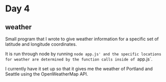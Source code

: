 # Day 4
## weather

Small program that I wrote to give weather information for a specific set of latitude and longitude coordinates.

It is run through node by running `node app.js' and the specific locations for weather are determined by the function calls inside of `app.js`.

I currently have it set up so that it gives me the weather of Portland and Seattle using the OpenWeatherMap API.